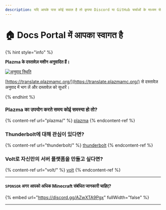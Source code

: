 ```yaml
---
description: यदि आपके पास कोई सवाल है तो कृपया Discord या GitHub चर्चाओं के माध्यम से पूछें।
---
```


# 🏠 Docs Portal में आपका स्वागत है

{% hint style="info" %}

**Plazma के दस्तावेज़ मशीन अनुवादित हैं।**

[![अनुवाद स्थिति](https://badge.plazmamc.org/internal/crowdin)](https://translate.plazmamc.org/)

[https://translate.plazmamc.org/](https://translate.plazmamc.org/) से दस्तावेज़ अनुवाद में भाग लें और दस्तावेज़ को सुधारें।

{% endhint %}

### Plazma का उपयोग करते समय कोई समस्या हो तो?

{% content-ref url="plazma/" %}
[plazma](plazma/)
{% endcontent-ref %}

### Thunderbolt에 대해 관심이 있다면?

{% content-ref url="thunderbolt/" %}
[thunderbolt](thunderbolt/)
{% endcontent-ref %}

### Volt로 자신만의 서버 플랫폼을 만들고 싶다면?

{% content-ref url="volt/" %}
[volt](volt/)
{% endcontent-ref %}

***

#### `SPONSOR` अगर आपको अधिक Minecraft संबंधित जानकारी चाहिए? <a href="#etc-1" id="etc-1"></a>

{% embed url="https://discord.gg/AZwXTA9Pgx" fullWidth="false" %}

***
